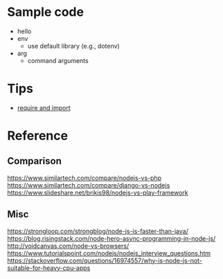# Sample code
* hello
* env
  * use default library (e.g., dotenv)
* arg
  * command arguments


# Tips
* [require and import](https://blog.niclin.tw/2019/10/03/nodejs-require-vs-es6-import-export/)

# Reference
## Comparison  
https://www.similartech.com/compare/nodejs-vs-php  
https://www.similartech.com/compare/django-vs-nodejs  
https://www.slideshare.net/brikis98/nodejs-vs-play-framework  

## Misc  
https://strongloop.com/strongblog/node-js-is-faster-than-java/  
https://blog.risingstack.com/node-hero-async-programming-in-node-js/  
http://voidcanvas.com/node-vs-browsers/  
https://www.tutorialspoint.com/nodejs/nodejs_interview_questions.htm  
https://stackoverflow.com/questions/16974557/why-is-node-js-not-suitable-for-heavy-cpu-apps  

